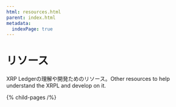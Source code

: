 ```yaml
---
html: resources.html
parent: index.html
metadata:
  indexPage: true
---
```

# リソース

XRP Ledgerの理解や開発ためのリソース。Other resources to help understand the XRPL and develop on it.

{% child-pages /%}
